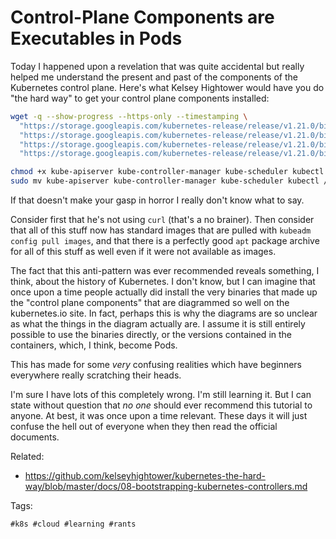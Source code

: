 # Control-Plane Components are Executables in Pods

Today I happened upon a revelation that was quite accidental but really
helped me understand the present and past of the components of the
Kubernetes control plane. Here's what Kelsey Hightower would have you do
"the hard way" to get your control plane components installed:

```bash
wget -q --show-progress --https-only --timestamping \
  "https://storage.googleapis.com/kubernetes-release/release/v1.21.0/bin/linux/amd64/kube-apiserver" \
  "https://storage.googleapis.com/kubernetes-release/release/v1.21.0/bin/linux/amd64/kube-controller-manager" \
  "https://storage.googleapis.com/kubernetes-release/release/v1.21.0/bin/linux/amd64/kube-scheduler" \
  "https://storage.googleapis.com/kubernetes-release/release/v1.21.0/bin/linux/amd64/kubectl"

chmod +x kube-apiserver kube-controller-manager kube-scheduler kubectl
sudo mv kube-apiserver kube-controller-manager kube-scheduler kubectl /usr/local/bin/
```

If that doesn't make your gasp in horror I really don't know what to
say. 

Consider first that he's not using `curl` (that's a no brainer). Then
consider that all of this stuff now has standard images that are pulled
with `kubeadm config pull images`, and that there is a perfectly good
`apt` package archive for all of this stuff as well even if it were not
available as images.

The fact that this anti-pattern was ever recommended reveals something, I
think, about the history of Kubernetes. I don't know, but I can imagine
that once upon a time people actually did install the very binaries that
made up the "control plane components" that are diagrammed so well on
the kubernetes.io site. In fact, perhaps this is why the diagrams are so
unclear as what the things in the diagram actually are. I assume it is
still entirely possible to use the binaries directly, or the versions
contained in the containers, which, I think, become Pods.

This has made for some *very* confusing realities which have beginners
everywhere really scratching their heads.

I'm sure I have lots of this completely wrong. I'm still learning it.
But I can state without question that *no one* should ever recommend
this tutorial to anyone. At best, it was once upon a time relevant.
These days it will just confuse the hell out of everyone when they then
read the official documents.

Related:

* <https://github.com/kelseyhightower/kubernetes-the-hard-way/blob/master/docs/08-bootstrapping-kubernetes-controllers.md>

Tags:

    #k8s #cloud #learning #rants
